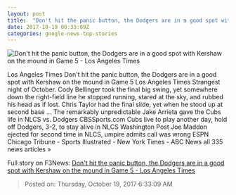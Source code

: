 ```yaml
---
layout: post
title:  "Don't hit the panic button, the Dodgers are in a good spot with Kershaw on the mound in Game 5 - Los Angeles Times"
date: 2017-10-19 06:33:09Z
categories: google-news-top-stories
---
```


![Don't hit the panic button, the Dodgers are in a good spot with Kershaw on the mound in Game 5 - Los Angeles Times](http://www.trbimg.com/img-59e84b84/turbine/la-sp-dodgers-plaschke-20171019)

Los Angeles Times Don't hit the panic button, the Dodgers are in a good spot with Kershaw on the mound in Game 5 Los Angeles Times Strangest night of October. Cody Bellinger took the final big swing, yet somewhere down the right-field line he stopped running, stared at the sky, and rubbed his head as if lost. Chris Taylor had the final slide, yet when he stood up at second base ... The remarkably unpredictable Jake Arrieta gave the Cubs life in NLCS vs. Dodgers CBSSports.com Cubs live to play another day, hold off Dodgers, 3-2, to stay alive in NLCS Washington Post Joe Maddon ejected for second time in NLCS, umpire admits call was wrong ESPN Chicago Tribune - Sports Illustrated - New York Times - ABC News all 335 news articles »


Full story on F3News: [Don't hit the panic button, the Dodgers are in a good spot with Kershaw on the mound in Game 5 - Los Angeles Times](http://www.f3nws.com/n/qNjcGD)

> Posted on: Thursday, October 19, 2017 6:33:09 AM
